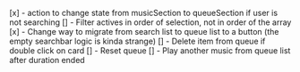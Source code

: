 [x] - action to change state from musicSection to queueSection if user is not searching
[] - Filter actives in order of selection, not in order of the array
[x] - Change way to migrate from search list to queue list to a button (the empty searchbar logic is kinda strange)
[] - Delete item from queue if double click on card
[] - Reset queue
[] - Play another music from queue list after duration ended
